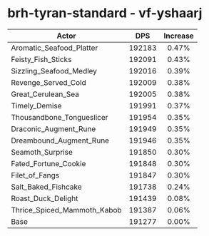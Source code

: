 # brh-tyran-standard - vf-yshaarj
| Actor | DPS | Increase |
|---|:---:|:---:|
|Aromatic_Seafood_Platter|192183|0.47%|
|Feisty_Fish_Sticks|192091|0.43%|
|Sizzling_Seafood_Medley|192016|0.39%|
|Revenge_Served_Cold|192009|0.38%|
|Great_Cerulean_Sea|192005|0.38%|
|Timely_Demise|191991|0.37%|
|Thousandbone_Tongueslicer|191954|0.35%|
|Draconic_Augment_Rune|191949|0.35%|
|Dreambound_Augment_Rune|191946|0.35%|
|Seamoth_Surprise|191850|0.30%|
|Fated_Fortune_Cookie|191848|0.30%|
|Filet_of_Fangs|191847|0.30%|
|Salt_Baked_Fishcake|191738|0.24%|
|Roast_Duck_Delight|191439|0.08%|
|Thrice_Spiced_Mammoth_Kabob|191387|0.06%|
|Base|191277|0.00%|
